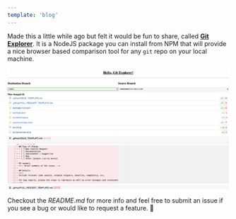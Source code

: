 ```yaml
---
template: 'blog'
---
```

  
<app-blog-post title="Git Explorer" date="04.07.2020" image="/assets/blog-post-images/git.png"> 
  <div>
    <p>Made this a little while ago but felt it would be fun to share, called <a href="https://github.com/thescientist13/git-explorer" target="_blank" rel="noopener" @onclick="captureOutboundLink('https://github.com/thescientist13/git-explorer'); return false;"><b>Git Explorer</b></a>.  It is a NodeJS package you can install from NPM that will provide a nice browser based comparison tool for any <code>git</code> repo on your local machine.</p>
    <img src="https://raw.githubusercontent.com/thescientist13/git-explorer/master/git-explorer.png" alt="Project Screemnshot">
    <p>Checkout the <i>README.md</i> for more info and feel free to submit an issue if you see a bug or would like to request a feature. 👋</p>
  </div>
</app-blog-post>